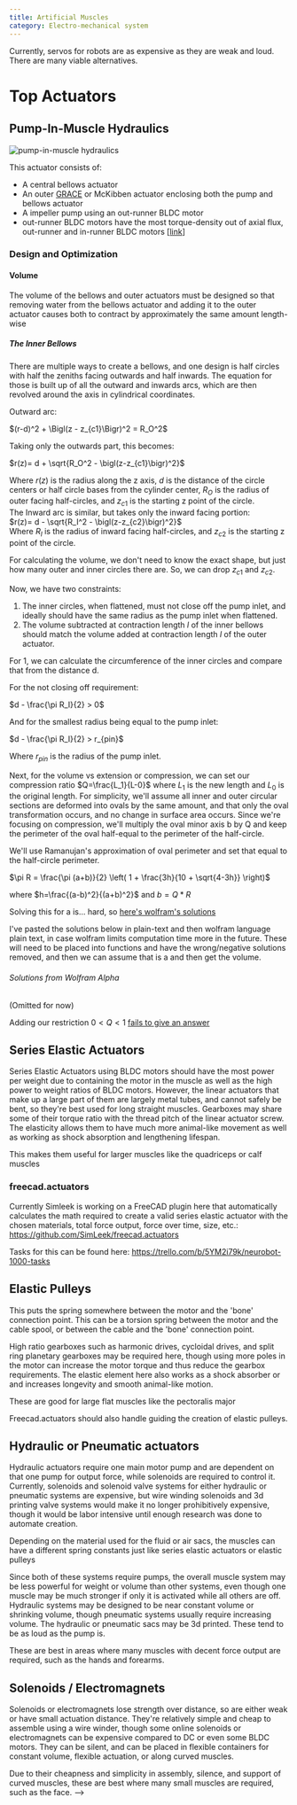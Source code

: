 ```yaml
---
title: Artificial Muscles
category: Electro-mechanical system
---
```


Currently, servos for robots are as expensive as they are weak and loud. There are many viable alternatives.

# Top Actuators

## Pump-In-Muscle Hydraulics

![pump-in-muscle hydraulics](https://i.imgur.com/psZfceV.png)

This actuator consists of:

- A central bellows actuator
- An outer [GRACE](https://www.science.org/doi/10.1126/scirobotics.abn4155) or McKibben actuator enclosing both the pump and bellows actuator
- A impeller pump using an out-runner BLDC motor
- out-runner BLDC motors have the most torque-density out of axial flux, out-runner and in-runner BLDC motors [[link](https://www.anttilehikoinen.fi/technology/electrical-engineering/axial-versus-radial-flux-first-principles/)]

### Design and Optimization

#### Volume

The volume of the bellows and outer actuators must be designed so that removing water from the bellows actuator and adding it to the outer actuator causes both to contract by approximately the same amount length-wise

##### The Inner Bellows

There are multiple ways to create a bellows, and one design is half circles with half the zeniths facing outwards and half inwards. The equation for those is built up of all the outward and inwards arcs, which are then revolved around the axis in cylindrical coordinates.

Outward arc:

$(r-d)^2 + \Bigl(z - z_{c1}\Bigr)^2 = R_O^2$

Taking only the outwards part, this becomes:

$r(z)= d + \sqrt{R_O^2 - \bigl(z-z_{c1}\bigr)^2}$

Where $r(z)$ is the radius along the z axis, $d$ is the distance of the circle centers or half circle bases from the cylinder center, $R_O$ is the radius of outer facing half-circles, and $z_{c1}$ is the starting z point of the circle.\
The Inward arc is similar, but takes only the inward facing portion:\
$r(z)= d - \sqrt{R_I^2 - \bigl(z-z_{c2}\bigr)^2}$\
Where $R_I$ is the radius of inward facing half-circles, and $z_{c2}$ is the starting z point of the circle.

For calculating the volume, we don't need to know the exact shape, but just how many outer and inner circles there are. So, we can drop $z_{c1}$ and $z_{c2}$.

Now, we have two constraints:

1. The inner circles, when flattened, must not close off the pump inlet, and ideally should have the same radius as the pump inlet when flattened.
2. The volume subtracted at contraction length $l$ of the inner bellows should match the volume added at contraction length $l$ of the outer actuator.

For 1, we can calculate the circumference of the inner circles and compare that from the distance d.

For the not closing off requirement:

$d - \frac{\pi R_I}{2} > 0$

And for the smallest radius being equal to the pump inlet:

$d - \frac{\pi R_I}{2} > r_{pin}$

Where $r_{pin}$ is the radius of the pump inlet.

Next, for the volume vs extension or compression, we can set our compression ratio $Q=\frac{L_1}{L-0}$ where $L_1$ is the new length and $L_0$ is the original length. For simplicity, we'll assume all inner and outer circular sections are deformed into ovals by the same amount, and that only the oval transformation occurs, and no change in surface area occurs. Since we're focusing on compression, we'll multiply the oval minor axis b by Q and keep the perimeter of the oval half-equal to the perimeter of the half-circle.

We'll use Ramanujan's approximation of oval perimeter and set that equal to the half-circle perimeter.

$\pi R = \frac{\pi (a+b)}{2} \left( 1 + \frac{3h}{10 + \sqrt{4-3h}} \right)$

where $h=\frac{(a-b)^2}{(a+b)^2}$ and $b=Q * R$

Solving this for a is... hard, so [here's wolfram's solutions](https://www.wolframalpha.com/input?i=solve+for+a%3A+%CF%80*R%3D%28%28%CF%80*%28a%2BQ*R%29%29%2F2%29%281%2B%283*%28%28a-Q*R%29%5E2%2F%28a%2BQ*R%29%5E2%29%29%2F%2810%2Bsqrt%284%E2%88%923*%28%28a-Q*R%29%5E2%2F%28a%2BQ*R%29%5E2%29%29%29%29++)

I've pasted the solutions below in plain-text and then wolfram language plain text, in case wolfram limits computation time more in the future. These will need to be placed into functions and have the wrong/negative solutions removed, and then we can assume that is a and then get the volume.

###### Solutions from Wolfram Alpha

(Omitted for now)
<!-- Watch out, below be dragons -->
<!-- > a = -1/56 (29 Q - 43) R - 1/2 sqrt(((1593 Q^4 - 3228 Q^3 - 818 Q^2 + 2388 Q + 1089) R^4)/(21 2^(2/3) (-126630 Q^6 R^6 + 384156 Q^5 R^6 - 93618 Q^4 R^6 - 455384 Q^3 R^6 + 48726 Q^2 R^6 + 236412 Q R^6 + 71874 R^6 + sqrt(-134742528 Q^12 R^12 + 1007023104 Q^11 R^12 - 2993324544 Q^10 R^12 + 4274933760 Q^9 R^12 - 2413421568 Q^8 R^12 - 770107392 Q^7 R^12 + 1422461952 Q^6 R^12 - 137687040 Q^5 R^12 - 369252864 Q^4 R^12 + 99062784 Q^3 R^12 + 15054336 Q^2 R^12))^(1/3)) + 1/784 (29 Q - 43)^2 R^2 - 1/21 (42 Q^2 - 85 Q + 33) R^2 + (-126630 Q^6 R^6 + 384156 Q^5 R^6 - 93618 Q^4 R^6 - 455384 Q^3 R^6 + 48726 Q^2 R^6 + 236412 Q R^6 + 71874 R^6 + sqrt(-134742528 Q^12 R^12 + 1007023104 Q^11 R^12 - 2993324544 Q^10 R^12 + 4274933760 Q^9 R^12 - 2413421568 Q^8 R^12 - 770107392 Q^7 R^12 + 1422461952 Q^6 R^12 - 137687040 Q^5 R^12 - 369252864 Q^4 R^12 + 99062784 Q^3 R^12 + 15054336 Q^2 R^12))^(1/3)/(42 2^(1/3))) - 1/2 sqrt(-((1593 Q^4 - 3228 Q^3 - 818 Q^2 + 2388 Q + 1089) R^4)/(21 2^(2/3) (-126630 Q^6 R^6 + 384156 Q^5 R^6 - 93618 Q^4 R^6 - 455384 Q^3 R^6 + 48726 Q^2 R^6 + 236412 Q R^6 + 71874 R^6 + sqrt(-134742528 Q^12 R^12 + 1007023104 Q^11 R^12 - 2993324544 Q^10 R^12 + 4274933760 Q^9 R^12 - 2413421568 Q^8 R^12 - 770107392 Q^7 R^12 + 1422461952 Q^6 R^12 - 137687040 Q^5 R^12 - 369252864 Q^4 R^12 + 99062784 Q^3 R^12 + 15054336 Q^2 R^12))^(1/3)) + 1/392 (29 Q - 43)^2 R^2 - 2/21 (42 Q^2 - 85 Q + 33) R^2 - (-126630 Q^6 R^6 + 384156 Q^5 R^6 - 93618 Q^4 R^6 - 455384 Q^3 R^6 + 48726 Q^2 R^6 + 236412 Q R^6 + 71874 R^6 + sqrt(-134742528 Q^12 R^12 + 1007023104 Q^11 R^12 - 2993324544 Q^10 R^12 + 4274933760 Q^9 R^12 - 2413421568 Q^8 R^12 - 770107392 Q^7 R^12 + 1422461952 Q^6 R^12 - 137687040 Q^5 R^12 - 369252864 Q^4 R^12 + 99062784 Q^3 R^12 + 15054336 Q^2 R^12))^(1/3)/(42 2^(1/3)) - (-((29 Q - 43)^3 R^3)/2744 - 4/7 Q (29 Q^2 - 85 Q + 62) R^3 + 1/49 (29 Q - 43) (42 Q^2 - 85 Q + 33) R^3)/(4 sqrt(((1593 Q^4 - 3228 Q^3 - 818 Q^2 + 2388 Q + 1089) R^4)/(21 2^(2/3) (-126630 Q^6 R^6 + 384156 Q^5 R^6 - 93618 Q^4 R^6 - 455384 Q^3 R^6 + 48726 Q^2 R^6 + 236412 Q R^6 + 71874 R^6 + sqrt(-134742528 Q^12 R^12 + 1007023104 Q^11 R^12 - 2993324544 Q^10 R^12 + 4274933760 Q^9 R^12 - 2413421568 Q^8 R^12 - 770107392 Q^7 R^12 + 1422461952 Q^6 R^12 - 137687040 Q^5 R^12 - 369252864 Q^4 R^12 + 99062784 Q^3 R^12 + 15054336 Q^2 R^12))^(1/3)) + 1/784 (29 Q - 43)^2 R^2 - 1/21 (42 Q^2 - 85 Q + 33) R^2 + (-126630 Q^6 R^6 + 384156 Q^5 R^6 - 93618 Q^4 R^6 - 455384 Q^3 R^6 + 48726 Q^2 R^6 + 236412 Q R^6 + 71874 R^6 + sqrt(-134742528 Q^12 R^12 + 1007023104 Q^11 R^12 - 2993324544 Q^10 R^12 + 4274933760 Q^9 R^12 - 2413421568 Q^8 R^12 - 770107392 Q^7 R^12 + 1422461952 Q^6 R^12 - 137687040 Q^5 R^12 - 369252864 Q^4 R^12 + 99062784 Q^3 R^12 + 15054336 Q^2 R^12))^(1/3)/(42 2^(1/3)))))

> {a -> (-((-43 + 29 Q) R))/56 - Sqrt[((-43 + 29 Q)^2 R^2)/784 - ((33 - 85 Q + 42 Q^2) R^2)/21 + ((1089 + 2388 Q - 818 Q^2 - 3228 Q^3 + 1593 Q^4) R^4)/(21 2^(2/3) (71874 R^6 + 236412 Q R^6 + 48726 Q^2 R^6 - 455384 Q^3 R^6 - 93618 Q^4 R^6 + 384156 Q^5 R^6 - 126630 Q^6 R^6 + Sqrt[15054336 Q^2 R^12 + 99062784 Q^3 R^12 - 369252864 Q^4 R^12 - 137687040 Q^5 R^12 + 1422461952 Q^6 R^12 - 770107392 Q^7 R^12 - 2413421568 Q^8 R^12 + 4274933760 Q^9 R^12 - 2993324544 Q^10 R^12 + 1007023104 Q^11 R^12 - 134742528 Q^12 R^12])^(1/3)) + (71874 R^6 + 236412 Q R^6 + 48726 Q^2 R^6 - 455384 Q^3 R^6 - 93618 Q^4 R^6 + 384156 Q^5 R^6 - 126630 Q^6 R^6 + Sqrt[15054336 Q^2 R^12 + 99062784 Q^3 R^12 - 369252864 Q^4 R^12 - 137687040 Q^5 R^12 + 1422461952 Q^6 R^12 - 770107392 Q^7 R^12 - 2413421568 Q^8 R^12 + 4274933760 Q^9 R^12 - 2993324544 Q^10 R^12 + 1007023104 Q^11 R^12 - 134742528 Q^12 R^12])^(1/3)/(42 2^(1/3))]/2 - Sqrt[((-43 + 29 Q)^2 R^2)/392 - (2 (33 - 85 Q + 42 Q^2) R^2)/21 - ((1089 + 2388 Q - 818 Q^2 - 3228 Q^3 + 1593 Q^4) R^4)/(21 2^(2/3) (71874 R^6 + 236412 Q R^6 + 48726 Q^2 R^6 - 455384 Q^3 R^6 - 93618 Q^4 R^6 + 384156 Q^5 R^6 - 126630 Q^6 R^6 + Sqrt[15054336 Q^2 R^12 + 99062784 Q^3 R^12 - 369252864 Q^4 R^12 - 137687040 Q^5 R^12 + 1422461952 Q^6 R^12 - 770107392 Q^7 R^12 - 2413421568 Q^8 R^12 + 4274933760 Q^9 R^12 - 2993324544 Q^10 R^12 + 1007023104 Q^11 R^12 - 134742528 Q^12 R^12])^(1/3)) - (71874 R^6 + 236412 Q R^6 + 48726 Q^2 R^6 - 455384 Q^3 R^6 - 93618 Q^4 R^6 + 384156 Q^5 R^6 - 126630 Q^6 R^6 + Sqrt[15054336 Q^2 R^12 + 99062784 Q^3 R^12 - 369252864 Q^4 R^12 - 137687040 Q^5 R^12 + 1422461952 Q^6 R^12 - 770107392 Q^7 R^12 - 2413421568 Q^8 R^12 + 4274933760 Q^9 R^12 - 2993324544 Q^10 R^12 + 1007023104 Q^11 R^12 - 134742528 Q^12 R^12])^(1/3)/(42 2^(1/3)) - ((-((-43 + 29 Q)^3 R^3))/2744 - (4 Q (62 - 85 Q + 29 Q^2) R^3)/7 + ((-43 + 29 Q) (33 - 85 Q + 42 Q^2) R^3)/49)/(4 Sqrt[((-43 + 29 Q)^2 R^2)/784 - ((33 - 85 Q + 42 Q^2) R^2)/21 + ((1089 + 2388 Q - 818 Q^2 - 3228 Q^3 + 1593 Q^4) R^4)/(21 2^(2/3) (71874 R^6 + 236412 Q R^6 + 48726 Q^2 R^6 - 455384 Q^3 R^6 - 93618 Q^4 R^6 + 384156 Q^5 R^6 - 126630 Q^6 R^6 + Sqrt[15054336 Q^2 R^12 + 99062784 Q^3 R^12 - 369252864 Q^4 R^12 - 137687040 Q^5 R^12 + 1422461952 Q^6 R^12 - 770107392 Q^7 R^12 - 2413421568 Q^8 R^12 + 4274933760 Q^9 R^12 - 2993324544 Q^10 R^12 + 1007023104 Q^11 R^12 - 134742528 Q^12 R^12])^(1/3)) + (71874 R^6 + 236412 Q R^6 + 48726 Q^2 R^6 - 455384 Q^3 R^6 - 93618 Q^4 R^6 + 384156 Q^5 R^6 - 126630 Q^6 R^6 + Sqrt[15054336 Q^2 R^12 + 99062784 Q^3 R^12 - 369252864 Q^4 R^12 - 137687040 Q^5 R^12 + 1422461952 Q^6 R^12 - 770107392 Q^7 R^12 - 2413421568 Q^8 R^12 + 4274933760 Q^9 R^12 - 2993324544 Q^10 R^12 + 1007023104 Q^11 R^12 - 134742528 Q^12 R^12])^(1/3)/(42 2^(1/3))])]/2}

> a = -1/56 (29 Q - 43) R - 1/2 sqrt(((1593 Q^4 - 3228 Q^3 - 818 Q^2 + 2388 Q + 1089) R^4)/(21 2^(2/3) (-126630 Q^6 R^6 + 384156 Q^5 R^6 - 93618 Q^4 R^6 - 455384 Q^3 R^6 + 48726 Q^2 R^6 + 236412 Q R^6 + 71874 R^6 + sqrt(-134742528 Q^12 R^12 + 1007023104 Q^11 R^12 - 2993324544 Q^10 R^12 + 4274933760 Q^9 R^12 - 2413421568 Q^8 R^12 - 770107392 Q^7 R^12 + 1422461952 Q^6 R^12 - 137687040 Q^5 R^12 - 369252864 Q^4 R^12 + 99062784 Q^3 R^12 + 15054336 Q^2 R^12))^(1/3)) + 1/784 (29 Q - 43)^2 R^2 - 1/21 (42 Q^2 - 85 Q + 33) R^2 + (-126630 Q^6 R^6 + 384156 Q^5 R^6 - 93618 Q^4 R^6 - 455384 Q^3 R^6 + 48726 Q^2 R^6 + 236412 Q R^6 + 71874 R^6 + sqrt(-134742528 Q^12 R^12 + 1007023104 Q^11 R^12 - 2993324544 Q^10 R^12 + 4274933760 Q^9 R^12 - 2413421568 Q^8 R^12 - 770107392 Q^7 R^12 + 1422461952 Q^6 R^12 - 137687040 Q^5 R^12 - 369252864 Q^4 R^12 + 99062784 Q^3 R^12 + 15054336 Q^2 R^12))^(1/3)/(42 2^(1/3))) + 1/2 sqrt(-((1593 Q^4 - 3228 Q^3 - 818 Q^2 + 2388 Q + 1089) R^4)/(21 2^(2/3) (-126630 Q^6 R^6 + 384156 Q^5 R^6 - 93618 Q^4 R^6 - 455384 Q^3 R^6 + 48726 Q^2 R^6 + 236412 Q R^6 + 71874 R^6 + sqrt(-134742528 Q^12 R^12 + 1007023104 Q^11 R^12 - 2993324544 Q^10 R^12 + 4274933760 Q^9 R^12 - 2413421568 Q^8 R^12 - 770107392 Q^7 R^12 + 1422461952 Q^6 R^12 - 137687040 Q^5 R^12 - 369252864 Q^4 R^12 + 99062784 Q^3 R^12 + 15054336 Q^2 R^12))^(1/3)) + 1/392 (29 Q - 43)^2 R^2 - 2/21 (42 Q^2 - 85 Q + 33) R^2 - (-126630 Q^6 R^6 + 384156 Q^5 R^6 - 93618 Q^4 R^6 - 455384 Q^3 R^6 + 48726 Q^2 R^6 + 236412 Q R^6 + 71874 R^6 + sqrt(-134742528 Q^12 R^12 + 1007023104 Q^11 R^12 - 2993324544 Q^10 R^12 + 4274933760 Q^9 R^12 - 2413421568 Q^8 R^12 - 770107392 Q^7 R^12 + 1422461952 Q^6 R^12 - 137687040 Q^5 R^12 - 369252864 Q^4 R^12 + 99062784 Q^3 R^12 + 15054336 Q^2 R^12))^(1/3)/(42 2^(1/3)) - (-((29 Q - 43)^3 R^3)/2744 - 4/7 Q (29 Q^2 - 85 Q + 62) R^3 + 1/49 (29 Q - 43) (42 Q^2 - 85 Q + 33) R^3)/(4 sqrt(((1593 Q^4 - 3228 Q^3 - 818 Q^2 + 2388 Q + 1089) R^4)/(21 2^(2/3) (-126630 Q^6 R^6 + 384156 Q^5 R^6 - 93618 Q^4 R^6 - 455384 Q^3 R^6 + 48726 Q^2 R^6 + 236412 Q R^6 + 71874 R^6 + sqrt(-134742528 Q^12 R^12 + 1007023104 Q^11 R^12 - 2993324544 Q^10 R^12 + 4274933760 Q^9 R^12 - 2413421568 Q^8 R^12 - 770107392 Q^7 R^12 + 1422461952 Q^6 R^12 - 137687040 Q^5 R^12 - 369252864 Q^4 R^12 + 99062784 Q^3 R^12 + 15054336 Q^2 R^12))^(1/3)) + 1/784 (29 Q - 43)^2 R^2 - 1/21 (42 Q^2 - 85 Q + 33) R^2 + (-126630 Q^6 R^6 + 384156 Q^5 R^6 - 93618 Q^4 R^6 - 455384 Q^3 R^6 + 48726 Q^2 R^6 + 236412 Q R^6 + 71874 R^6 + sqrt(-134742528 Q^12 R^12 + 1007023104 Q^11 R^12 - 2993324544 Q^10 R^12 + 4274933760 Q^9 R^12 - 2413421568 Q^8 R^12 - 770107392 Q^7 R^12 + 1422461952 Q^6 R^12 - 137687040 Q^5 R^12 - 369252864 Q^4 R^12 + 99062784 Q^3 R^12 + 15054336 Q^2 R^12))^(1/3)/(42 2^(1/3)))))

> {a -> (-((-43 + 29 Q) R))/56 - Sqrt[((-43 + 29 Q)^2 R^2)/784 - ((33 - 85 Q + 42 Q^2) R^2)/21 + ((1089 + 2388 Q - 818 Q^2 - 3228 Q^3 + 1593 Q^4) R^4)/(21 2^(2/3) (71874 R^6 + 236412 Q R^6 + 48726 Q^2 R^6 - 455384 Q^3 R^6 - 93618 Q^4 R^6 + 384156 Q^5 R^6 - 126630 Q^6 R^6 + Sqrt[15054336 Q^2 R^12 + 99062784 Q^3 R^12 - 369252864 Q^4 R^12 - 137687040 Q^5 R^12 + 1422461952 Q^6 R^12 - 770107392 Q^7 R^12 - 2413421568 Q^8 R^12 + 4274933760 Q^9 R^12 - 2993324544 Q^10 R^12 + 1007023104 Q^11 R^12 - 134742528 Q^12 R^12])^(1/3)) + (71874 R^6 + 236412 Q R^6 + 48726 Q^2 R^6 - 455384 Q^3 R^6 - 93618 Q^4 R^6 + 384156 Q^5 R^6 - 126630 Q^6 R^6 + Sqrt[15054336 Q^2 R^12 + 99062784 Q^3 R^12 - 369252864 Q^4 R^12 - 137687040 Q^5 R^12 + 1422461952 Q^6 R^12 - 770107392 Q^7 R^12 - 2413421568 Q^8 R^12 + 4274933760 Q^9 R^12 - 2993324544 Q^10 R^12 + 1007023104 Q^11 R^12 - 134742528 Q^12 R^12])^(1/3)/(42 2^(1/3))]/2 + Sqrt[((-43 + 29 Q)^2 R^2)/392 - (2 (33 - 85 Q + 42 Q^2) R^2)/21 - ((1089 + 2388 Q - 818 Q^2 - 3228 Q^3 + 1593 Q^4) R^4)/(21 2^(2/3) (71874 R^6 + 236412 Q R^6 + 48726 Q^2 R^6 - 455384 Q^3 R^6 - 93618 Q^4 R^6 + 384156 Q^5 R^6 - 126630 Q^6 R^6 + Sqrt[15054336 Q^2 R^12 + 99062784 Q^3 R^12 - 369252864 Q^4 R^12 - 137687040 Q^5 R^12 + 1422461952 Q^6 R^12 - 770107392 Q^7 R^12 - 2413421568 Q^8 R^12 + 4274933760 Q^9 R^12 - 2993324544 Q^10 R^12 + 1007023104 Q^11 R^12 - 134742528 Q^12 R^12])^(1/3)) - (71874 R^6 + 236412 Q R^6 + 48726 Q^2 R^6 - 455384 Q^3 R^6 - 93618 Q^4 R^6 + 384156 Q^5 R^6 - 126630 Q^6 R^6 + Sqrt[15054336 Q^2 R^12 + 99062784 Q^3 R^12 - 369252864 Q^4 R^12 - 137687040 Q^5 R^12 + 1422461952 Q^6 R^12 - 770107392 Q^7 R^12 - 2413421568 Q^8 R^12 + 4274933760 Q^9 R^12 - 2993324544 Q^10 R^12 + 1007023104 Q^11 R^12 - 134742528 Q^12 R^12])^(1/3)/(42 2^(1/3)) - ((-((-43 + 29 Q)^3 R^3))/2744 - (4 Q (62 - 85 Q + 29 Q^2) R^3)/7 + ((-43 + 29 Q) (33 - 85 Q + 42 Q^2) R^3)/49)/(4 Sqrt[((-43 + 29 Q)^2 R^2)/784 - ((33 - 85 Q + 42 Q^2) R^2)/21 + ((1089 + 2388 Q - 818 Q^2 - 3228 Q^3 + 1593 Q^4) R^4)/(21 2^(2/3) (71874 R^6 + 236412 Q R^6 + 48726 Q^2 R^6 - 455384 Q^3 R^6 - 93618 Q^4 R^6 + 384156 Q^5 R^6 - 126630 Q^6 R^6 + Sqrt[15054336 Q^2 R^12 + 99062784 Q^3 R^12 - 369252864 Q^4 R^12 - 137687040 Q^5 R^12 + 1422461952 Q^6 R^12 - 770107392 Q^7 R^12 - 2413421568 Q^8 R^12 + 4274933760 Q^9 R^12 - 2993324544 Q^10 R^12 + 1007023104 Q^11 R^12 - 134742528 Q^12 R^12])^(1/3)) + (71874 R^6 + 236412 Q R^6 + 48726 Q^2 R^6 - 455384 Q^3 R^6 - 93618 Q^4 R^6 + 384156 Q^5 R^6 - 126630 Q^6 R^6 + Sqrt[15054336 Q^2 R^12 + 99062784 Q^3 R^12 - 369252864 Q^4 R^12 - 137687040 Q^5 R^12 + 1422461952 Q^6 R^12 - 770107392 Q^7 R^12 - 2413421568 Q^8 R^12 + 4274933760 Q^9 R^12 - 2993324544 Q^10 R^12 + 1007023104 Q^11 R^12 - 134742528 Q^12 R^12])^(1/3)/(42 2^(1/3))])]/2}

> a = -1/56 (29 Q - 43) R + 1/2 sqrt(((1593 Q^4 - 3228 Q^3 - 818 Q^2 + 2388 Q + 1089) R^4)/(21 2^(2/3) (-126630 Q^6 R^6 + 384156 Q^5 R^6 - 93618 Q^4 R^6 - 455384 Q^3 R^6 + 48726 Q^2 R^6 + 236412 Q R^6 + 71874 R^6 + sqrt(-134742528 Q^12 R^12 + 1007023104 Q^11 R^12 - 2993324544 Q^10 R^12 + 4274933760 Q^9 R^12 - 2413421568 Q^8 R^12 - 770107392 Q^7 R^12 + 1422461952 Q^6 R^12 - 137687040 Q^5 R^12 - 369252864 Q^4 R^12 + 99062784 Q^3 R^12 + 15054336 Q^2 R^12))^(1/3)) + 1/784 (29 Q - 43)^2 R^2 - 1/21 (42 Q^2 - 85 Q + 33) R^2 + (-126630 Q^6 R^6 + 384156 Q^5 R^6 - 93618 Q^4 R^6 - 455384 Q^3 R^6 + 48726 Q^2 R^6 + 236412 Q R^6 + 71874 R^6 + sqrt(-134742528 Q^12 R^12 + 1007023104 Q^11 R^12 - 2993324544 Q^10 R^12 + 4274933760 Q^9 R^12 - 2413421568 Q^8 R^12 - 770107392 Q^7 R^12 + 1422461952 Q^6 R^12 - 137687040 Q^5 R^12 - 369252864 Q^4 R^12 + 99062784 Q^3 R^12 + 15054336 Q^2 R^12))^(1/3)/(42 2^(1/3))) - 1/2 sqrt(-((1593 Q^4 - 3228 Q^3 - 818 Q^2 + 2388 Q + 1089) R^4)/(21 2^(2/3) (-126630 Q^6 R^6 + 384156 Q^5 R^6 - 93618 Q^4 R^6 - 455384 Q^3 R^6 + 48726 Q^2 R^6 + 236412 Q R^6 + 71874 R^6 + sqrt(-134742528 Q^12 R^12 + 1007023104 Q^11 R^12 - 2993324544 Q^10 R^12 + 4274933760 Q^9 R^12 - 2413421568 Q^8 R^12 - 770107392 Q^7 R^12 + 1422461952 Q^6 R^12 - 137687040 Q^5 R^12 - 369252864 Q^4 R^12 + 99062784 Q^3 R^12 + 15054336 Q^2 R^12))^(1/3)) + 1/392 (29 Q - 43)^2 R^2 - 2/21 (42 Q^2 - 85 Q + 33) R^2 - (-126630 Q^6 R^6 + 384156 Q^5 R^6 - 93618 Q^4 R^6 - 455384 Q^3 R^6 + 48726 Q^2 R^6 + 236412 Q R^6 + 71874 R^6 + sqrt(-134742528 Q^12 R^12 + 1007023104 Q^11 R^12 - 2993324544 Q^10 R^12 + 4274933760 Q^9 R^12 - 2413421568 Q^8 R^12 - 770107392 Q^7 R^12 + 1422461952 Q^6 R^12 - 137687040 Q^5 R^12 - 369252864 Q^4 R^12 + 99062784 Q^3 R^12 + 15054336 Q^2 R^12))^(1/3)/(42 2^(1/3)) + (-((29 Q - 43)^3 R^3)/2744 - 4/7 Q (29 Q^2 - 85 Q + 62) R^3 + 1/49 (29 Q - 43) (42 Q^2 - 85 Q + 33) R^3)/(4 sqrt(((1593 Q^4 - 3228 Q^3 - 818 Q^2 + 2388 Q + 1089) R^4)/(21 2^(2/3) (-126630 Q^6 R^6 + 384156 Q^5 R^6 - 93618 Q^4 R^6 - 455384 Q^3 R^6 + 48726 Q^2 R^6 + 236412 Q R^6 + 71874 R^6 + sqrt(-134742528 Q^12 R^12 + 1007023104 Q^11 R^12 - 2993324544 Q^10 R^12 + 4274933760 Q^9 R^12 - 2413421568 Q^8 R^12 - 770107392 Q^7 R^12 + 1422461952 Q^6 R^12 - 137687040 Q^5 R^12 - 369252864 Q^4 R^12 + 99062784 Q^3 R^12 + 15054336 Q^2 R^12))^(1/3)) + 1/784 (29 Q - 43)^2 R^2 - 1/21 (42 Q^2 - 85 Q + 33) R^2 + (-126630 Q^6 R^6 + 384156 Q^5 R^6 - 93618 Q^4 R^6 - 455384 Q^3 R^6 + 48726 Q^2 R^6 + 236412 Q R^6 + 71874 R^6 + sqrt(-134742528 Q^12 R^12 + 1007023104 Q^11 R^12 - 2993324544 Q^10 R^12 + 4274933760 Q^9 R^12 - 2413421568 Q^8 R^12 - 770107392 Q^7 R^12 + 1422461952 Q^6 R^12 - 137687040 Q^5 R^12 - 369252864 Q^4 R^12 + 99062784 Q^3 R^12 + 15054336 Q^2 R^12))^(1/3)/(42 2^(1/3)))))

> {a -> (-((-43 + 29 Q) R))/56 + Sqrt[((-43 + 29 Q)^2 R^2)/784 - ((33 - 85 Q + 42 Q^2) R^2)/21 + ((1089 + 2388 Q - 818 Q^2 - 3228 Q^3 + 1593 Q^4) R^4)/(21 2^(2/3) (71874 R^6 + 236412 Q R^6 + 48726 Q^2 R^6 - 455384 Q^3 R^6 - 93618 Q^4 R^6 + 384156 Q^5 R^6 - 126630 Q^6 R^6 + Sqrt[15054336 Q^2 R^12 + 99062784 Q^3 R^12 - 369252864 Q^4 R^12 - 137687040 Q^5 R^12 + 1422461952 Q^6 R^12 - 770107392 Q^7 R^12 - 2413421568 Q^8 R^12 + 4274933760 Q^9 R^12 - 2993324544 Q^10 R^12 + 1007023104 Q^11 R^12 - 134742528 Q^12 R^12])^(1/3)) + (71874 R^6 + 236412 Q R^6 + 48726 Q^2 R^6 - 455384 Q^3 R^6 - 93618 Q^4 R^6 + 384156 Q^5 R^6 - 126630 Q^6 R^6 + Sqrt[15054336 Q^2 R^12 + 99062784 Q^3 R^12 - 369252864 Q^4 R^12 - 137687040 Q^5 R^12 + 1422461952 Q^6 R^12 - 770107392 Q^7 R^12 - 2413421568 Q^8 R^12 + 4274933760 Q^9 R^12 - 2993324544 Q^10 R^12 + 1007023104 Q^11 R^12 - 134742528 Q^12 R^12])^(1/3)/(42 2^(1/3))]/2 - Sqrt[((-43 + 29 Q)^2 R^2)/392 - (2 (33 - 85 Q + 42 Q^2) R^2)/21 - ((1089 + 2388 Q - 818 Q^2 - 3228 Q^3 + 1593 Q^4) R^4)/(21 2^(2/3) (71874 R^6 + 236412 Q R^6 + 48726 Q^2 R^6 - 455384 Q^3 R^6 - 93618 Q^4 R^6 + 384156 Q^5 R^6 - 126630 Q^6 R^6 + Sqrt[15054336 Q^2 R^12 + 99062784 Q^3 R^12 - 369252864 Q^4 R^12 - 137687040 Q^5 R^12 + 1422461952 Q^6 R^12 - 770107392 Q^7 R^12 - 2413421568 Q^8 R^12 + 4274933760 Q^9 R^12 - 2993324544 Q^10 R^12 + 1007023104 Q^11 R^12 - 134742528 Q^12 R^12])^(1/3)) - (71874 R^6 + 236412 Q R^6 + 48726 Q^2 R^6 - 455384 Q^3 R^6 - 93618 Q^4 R^6 + 384156 Q^5 R^6 - 126630 Q^6 R^6 + Sqrt[15054336 Q^2 R^12 + 99062784 Q^3 R^12 - 369252864 Q^4 R^12 - 137687040 Q^5 R^12 + 1422461952 Q^6 R^12 - 770107392 Q^7 R^12 - 2413421568 Q^8 R^12 + 4274933760 Q^9 R^12 - 2993324544 Q^10 R^12 + 1007023104 Q^11 R^12 - 134742528 Q^12 R^12])^(1/3)/(42 2^(1/3)) + ((-((-43 + 29 Q)^3 R^3))/2744 - (4 Q (62 - 85 Q + 29 Q^2) R^3)/7 + ((-43 + 29 Q) (33 - 85 Q + 42 Q^2) R^3)/49)/(4 Sqrt[((-43 + 29 Q)^2 R^2)/784 - ((33 - 85 Q + 42 Q^2) R^2)/21 + ((1089 + 2388 Q - 818 Q^2 - 3228 Q^3 + 1593 Q^4) R^4)/(21 2^(2/3) (71874 R^6 + 236412 Q R^6 + 48726 Q^2 R^6 - 455384 Q^3 R^6 - 93618 Q^4 R^6 + 384156 Q^5 R^6 - 126630 Q^6 R^6 + Sqrt[15054336 Q^2 R^12 + 99062784 Q^3 R^12 - 369252864 Q^4 R^12 - 137687040 Q^5 R^12 + 1422461952 Q^6 R^12 - 770107392 Q^7 R^12 - 2413421568 Q^8 R^12 + 4274933760 Q^9 R^12 - 2993324544 Q^10 R^12 + 1007023104 Q^11 R^12 - 134742528 Q^12 R^12])^(1/3)) + (71874 R^6 + 236412 Q R^6 + 48726 Q^2 R^6 - 455384 Q^3 R^6 - 93618 Q^4 R^6 + 384156 Q^5 R^6 - 126630 Q^6 R^6 + Sqrt[15054336 Q^2 R^12 + 99062784 Q^3 R^12 - 369252864 Q^4 R^12 - 137687040 Q^5 R^12 + 1422461952 Q^6 R^12 - 770107392 Q^7 R^12 - 2413421568 Q^8 R^12 + 4274933760 Q^9 R^12 - 2993324544 Q^10 R^12 + 1007023104 Q^11 R^12 - 134742528 Q^12 R^12])^(1/3)/(42 2^(1/3))])]/2}

> a = -1/56 (29 Q - 43) R + 1/2 sqrt(((1593 Q^4 - 3228 Q^3 - 818 Q^2 + 2388 Q + 1089) R^4)/(21 2^(2/3) (-126630 Q^6 R^6 + 384156 Q^5 R^6 - 93618 Q^4 R^6 - 455384 Q^3 R^6 + 48726 Q^2 R^6 + 236412 Q R^6 + 71874 R^6 + sqrt(-134742528 Q^12 R^12 + 1007023104 Q^11 R^12 - 2993324544 Q^10 R^12 + 4274933760 Q^9 R^12 - 2413421568 Q^8 R^12 - 770107392 Q^7 R^12 + 1422461952 Q^6 R^12 - 137687040 Q^5 R^12 - 369252864 Q^4 R^12 + 99062784 Q^3 R^12 + 15054336 Q^2 R^12))^(1/3)) + 1/784 (29 Q - 43)^2 R^2 - 1/21 (42 Q^2 - 85 Q + 33) R^2 + (-126630 Q^6 R^6 + 384156 Q^5 R^6 - 93618 Q^4 R^6 - 455384 Q^3 R^6 + 48726 Q^2 R^6 + 236412 Q R^6 + 71874 R^6 + sqrt(-134742528 Q^12 R^12 + 1007023104 Q^11 R^12 - 2993324544 Q^10 R^12 + 4274933760 Q^9 R^12 - 2413421568 Q^8 R^12 - 770107392 Q^7 R^12 + 1422461952 Q^6 R^12 - 137687040 Q^5 R^12 - 369252864 Q^4 R^12 + 99062784 Q^3 R^12 + 15054336 Q^2 R^12))^(1/3)/(42 2^(1/3))) + 1/2 sqrt(-((1593 Q^4 - 3228 Q^3 - 818 Q^2 + 2388 Q + 1089) R^4)/(21 2^(2/3) (-126630 Q^6 R^6 + 384156 Q^5 R^6 - 93618 Q^4 R^6 - 455384 Q^3 R^6 + 48726 Q^2 R^6 + 236412 Q R^6 + 71874 R^6 + sqrt(-134742528 Q^12 R^12 + 1007023104 Q^11 R^12 - 2993324544 Q^10 R^12 + 4274933760 Q^9 R^12 - 2413421568 Q^8 R^12 - 770107392 Q^7 R^12 + 1422461952 Q^6 R^12 - 137687040 Q^5 R^12 - 369252864 Q^4 R^12 + 99062784 Q^3 R^12 + 15054336 Q^2 R^12))^(1/3)) + 1/392 (29 Q - 43)^2 R^2 - 2/21 (42 Q^2 - 85 Q + 33) R^2 - (-126630 Q^6 R^6 + 384156 Q^5 R^6 - 93618 Q^4 R^6 - 455384 Q^3 R^6 + 48726 Q^2 R^6 + 236412 Q R^6 + 71874 R^6 + sqrt(-134742528 Q^12 R^12 + 1007023104 Q^11 R^12 - 2993324544 Q^10 R^12 + 4274933760 Q^9 R^12 - 2413421568 Q^8 R^12 - 770107392 Q^7 R^12 + 1422461952 Q^6 R^12 - 137687040 Q^5 R^12 - 369252864 Q^4 R^12 + 99062784 Q^3 R^12 + 15054336 Q^2 R^12))^(1/3)/(42 2^(1/3)) + (-((29 Q - 43)^3 R^3)/2744 - 4/7 Q (29 Q^2 - 85 Q + 62) R^3 + 1/49 (29 Q - 43) (42 Q^2 - 85 Q + 33) R^3)/(4 sqrt(((1593 Q^4 - 3228 Q^3 - 818 Q^2 + 2388 Q + 1089) R^4)/(21 2^(2/3) (-126630 Q^6 R^6 + 384156 Q^5 R^6 - 93618 Q^4 R^6 - 455384 Q^3 R^6 + 48726 Q^2 R^6 + 236412 Q R^6 + 71874 R^6 + sqrt(-134742528 Q^12 R^12 + 1007023104 Q^11 R^12 - 2993324544 Q^10 R^12 + 4274933760 Q^9 R^12 - 2413421568 Q^8 R^12 - 770107392 Q^7 R^12 + 1422461952 Q^6 R^12 - 137687040 Q^5 R^12 - 369252864 Q^4 R^12 + 99062784 Q^3 R^12 + 15054336 Q^2 R^12))^(1/3)) + 1/784 (29 Q - 43)^2 R^2 - 1/21 (42 Q^2 - 85 Q + 33) R^2 + (-126630 Q^6 R^6 + 384156 Q^5 R^6 - 93618 Q^4 R^6 - 455384 Q^3 R^6 + 48726 Q^2 R^6 + 236412 Q R^6 + 71874 R^6 + sqrt(-134742528 Q^12 R^12 + 1007023104 Q^11 R^12 - 2993324544 Q^10 R^12 + 4274933760 Q^9 R^12 - 2413421568 Q^8 R^12 - 770107392 Q^7 R^12 + 1422461952 Q^6 R^12 - 137687040 Q^5 R^12 - 369252864 Q^4 R^12 + 99062784 Q^3 R^12 + 15054336 Q^2 R^12))^(1/3)/(42 2^(1/3)))))

> {a -> (-((-43 + 29 Q) R))/56 + Sqrt[((-43 + 29 Q)^2 R^2)/784 - ((33 - 85 Q + 42 Q^2) R^2)/21 + ((1089 + 2388 Q - 818 Q^2 - 3228 Q^3 + 1593 Q^4) R^4)/(21 2^(2/3) (71874 R^6 + 236412 Q R^6 + 48726 Q^2 R^6 - 455384 Q^3 R^6 - 93618 Q^4 R^6 + 384156 Q^5 R^6 - 126630 Q^6 R^6 + Sqrt[15054336 Q^2 R^12 + 99062784 Q^3 R^12 - 369252864 Q^4 R^12 - 137687040 Q^5 R^12 + 1422461952 Q^6 R^12 - 770107392 Q^7 R^12 - 2413421568 Q^8 R^12 + 4274933760 Q^9 R^12 - 2993324544 Q^10 R^12 + 1007023104 Q^11 R^12 - 134742528 Q^12 R^12])^(1/3)) + (71874 R^6 + 236412 Q R^6 + 48726 Q^2 R^6 - 455384 Q^3 R^6 - 93618 Q^4 R^6 + 384156 Q^5 R^6 - 126630 Q^6 R^6 + Sqrt[15054336 Q^2 R^12 + 99062784 Q^3 R^12 - 369252864 Q^4 R^12 - 137687040 Q^5 R^12 + 1422461952 Q^6 R^12 - 770107392 Q^7 R^12 - 2413421568 Q^8 R^12 + 4274933760 Q^9 R^12 - 2993324544 Q^10 R^12 + 1007023104 Q^11 R^12 - 134742528 Q^12 R^12])^(1/3)/(42 2^(1/3))]/2 + Sqrt[((-43 + 29 Q)^2 R^2)/392 - (2 (33 - 85 Q + 42 Q^2) R^2)/21 - ((1089 + 2388 Q - 818 Q^2 - 3228 Q^3 + 1593 Q^4) R^4)/(21 2^(2/3) (71874 R^6 + 236412 Q R^6 + 48726 Q^2 R^6 - 455384 Q^3 R^6 - 93618 Q^4 R^6 + 384156 Q^5 R^6 - 126630 Q^6 R^6 + Sqrt[15054336 Q^2 R^12 + 99062784 Q^3 R^12 - 369252864 Q^4 R^12 - 137687040 Q^5 R^12 + 1422461952 Q^6 R^12 - 770107392 Q^7 R^12 - 2413421568 Q^8 R^12 + 4274933760 Q^9 R^12 - 2993324544 Q^10 R^12 + 1007023104 Q^11 R^12 - 134742528 Q^12 R^12])^(1/3)) - (71874 R^6 + 236412 Q R^6 + 48726 Q^2 R^6 - 455384 Q^3 R^6 - 93618 Q^4 R^6 + 384156 Q^5 R^6 - 126630 Q^6 R^6 + Sqrt[15054336 Q^2 R^12 + 99062784 Q^3 R^12 - 369252864 Q^4 R^12 - 137687040 Q^5 R^12 + 1422461952 Q^6 R^12 - 770107392 Q^7 R^12 - 2413421568 Q^8 R^12 + 4274933760 Q^9 R^12 - 2993324544 Q^10 R^12 + 1007023104 Q^11 R^12 - 134742528 Q^12 R^12])^(1/3)/(42 2^(1/3)) + ((-((-43 + 29 Q)^3 R^3))/2744 - (4 Q (62 - 85 Q + 29 Q^2) R^3)/7 + ((-43 + 29 Q) (33 - 85 Q + 42 Q^2) R^3)/49)/(4 Sqrt[((-43 + 29 Q)^2 R^2)/784 - ((33 - 85 Q + 42 Q^2) R^2)/21 + ((1089 + 2388 Q - 818 Q^2 - 3228 Q^3 + 1593 Q^4) R^4)/(21 2^(2/3) (71874 R^6 + 236412 Q R^6 + 48726 Q^2 R^6 - 455384 Q^3 R^6 - 93618 Q^4 R^6 + 384156 Q^5 R^6 - 126630 Q^6 R^6 + Sqrt[15054336 Q^2 R^12 + 99062784 Q^3 R^12 - 369252864 Q^4 R^12 - 137687040 Q^5 R^12 + 1422461952 Q^6 R^12 - 770107392 Q^7 R^12 - 2413421568 Q^8 R^12 + 4274933760 Q^9 R^12 - 2993324544 Q^10 R^12 + 1007023104 Q^11 R^12 - 134742528 Q^12 R^12])^(1/3)) + (71874 R^6 + 236412 Q R^6 + 48726 Q^2 R^6 - 455384 Q^3 R^6 - 93618 Q^4 R^6 + 384156 Q^5 R^6 - 126630 Q^6 R^6 + Sqrt[15054336 Q^2 R^12 + 99062784 Q^3 R^12 - 369252864 Q^4 R^12 - 137687040 Q^5 R^12 + 1422461952 Q^6 R^12 - 770107392 Q^7 R^12 - 2413421568 Q^8 R^12 + 4274933760 Q^9 R^12 - 2993324544 Q^10 R^12 + 1007023104 Q^11 R^12 - 134742528 Q^12 R^12])^(1/3)/(42 2^(1/3))])]/2} -->

Adding our restriction $0 < Q < 1$ [fails to give an answer](https://www.wolframalpha.com/input?i=solve+for+a%3A+%CF%80*R%3D%28%28%CF%80*%28a%2BQ*R%29%29%2F2%29%281%2B%283*%28%28a-Q*R%29%5E2%2F%28a%2BQ*R%29%5E2%29%29%2F%2810%2Bsqrt%284%E2%88%923*%28%28a-Q*R%29%5E2%2F%28a%2BQ*R%29%5E2%29%29%29%29++where+0.0%3CQ%3C1.0)

## Series Elastic Actuators

Series Elastic Actuators using BLDC motors should have the most power per weight due to containing the motor in the muscle as well as the high power to weight ratios of BLDC motors. However, the linear actuators that make up a large part of them are largely metal tubes, and cannot safely be bent, so they're best used for long straight muscles. Gearboxes may share some of their torque ratio with the thread pitch of the linear actuator screw. The elasticity allows them to have much more animal-like movement as well as working as shock absorption and lengthening lifespan.

This makes them useful for larger muscles like the quadriceps or calf muscles

### freecad.actuators

Currently Simleek is working on a FreeCAD plugin here that automatically calculates the math required to create a valid series elastic actuator with the chosen materials, total force output, force over time, size, etc.: https://github.com/SimLeek/freecad.actuators

Tasks for this can be found here: https://trello.com/b/5YM2i79k/neurobot-1000-tasks

## Elastic Pulleys

This puts the spring somewhere between the motor and the 'bone' connection point. This can be a torsion spring between the motor and the cable spool, or between the cable and the 'bone' connection point.

High ratio gearboxes such as harmonic drives, cycloidal drives, and split ring planetary gearboxes may be required here, though using more poles in the motor can increase the motor torque and thus reduce the gearbox requirements. The elastic element here also works as a shock absorber or and increases longevity and smooth animal-like motion.

These are good for large flat muscles like the pectoralis major

Freecad.actuators should also handle guiding the creation of elastic pulleys.

## Hydraulic or Pneumatic actuators

Hydraulic actuators require one main motor pump and are dependent on that one pump for output force, while solenoids are required to control it. Currently, solenoids and solenoid valve systems for either hydraulic or pneumatic systems are expensive, but wire winding solenoids and 3d printing valve systems would make it no longer prohibitively expensive, though it would be labor intensive until enough research was done to automate creation.

Depending on the material used for the fluid or air sacs, the muscles can have a different spring constants just like series elastic actuators or elastic pulleys

Since both of these systems require pumps, the overall muscle system may be less powerful for weight or volume than other systems, even though one muscle may be much stronger if only it is activated while all others are off. Hydraulic systems may be designed to be near constant volume or shrinking volume, though pneumatic systems usually require increasing volume. The hydraulic or pneumatic sacs may be 3d printed. These tend to be as loud as the pump is.

These are best in areas where many muscles with decent force output are required, such as the hands and forearms.

## Solenoids / Electromagnets

Solenoids or electromagnets lose strength over distance, so are either weak or have small actuation distance. They're relatively simple and cheap to assemble using a wire winder, though some online solenoids or electromagnets can be expensive compared to DC or even some BLDC motors. They can be silent, and can be placed in flexible containers for constant volume, flexible actuation, or along curved muscles.

Due to their cheapness and simplicity in assembly, silence, and support of curved muscles, these are best where many small muscles are required, such as the face. -->
